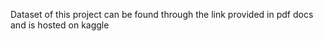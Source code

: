 Dataset of this project can be found through the link provided in pdf docs and is hosted on kaggle 

